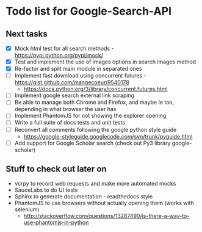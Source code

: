 Todo list for Google-Search-API
====

## Next tasks

- [x] Mock html test for all search methods - https://pypi.python.org/pypi/mock/
- [x] Test and implement the use of images options in search images method
- [x] Re-factor and split main module in separated ones
- [ ] Implement fast download using concurrent futures - https://gist.github.com/mangecoeur/9540178
  - https://docs.python.org/3/library/concurrent.futures.html
- [ ] Implement google search external link scraping
- [ ] Be able to manage both Chrome and Firefox, and maybe Ie too, depending in what browser the user has
- [ ] Implement PhantomJS for not showing the explorer opening
- [ ] Write a full suite of docs tests and unit tests
- [ ] Reconvert all comments following the google python style guide
  - https://google-styleguide.googlecode.com/svn/trunk/pyguide.html
- [ ] Add support for Google Scholar search (check out Py3 library google-scholar)

## Stuff to check out later on

* vcrpy to record web requests and make more automated mocks
* SauceLabs to do UI tests
* Sphinx to generate documentation - readthedocs style
* PhantomJS to use browsers without actually opening them (works with selenium)
  - http://stackoverflow.com/questions/13287490/is-there-a-way-to-use-phantomjs-in-python